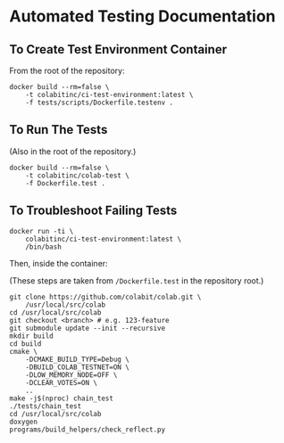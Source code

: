 # Automated Testing Documentation

## To Create Test Environment Container

From the root of the repository:

    docker build --rm=false \
        -t colabitinc/ci-test-environment:latest \
        -f tests/scripts/Dockerfile.testenv .

## To Run The Tests

(Also in the root of the repository.)

    docker build --rm=false \
        -t colabitinc/colab-test \
        -f Dockerfile.test .

## To Troubleshoot Failing Tests

    docker run -ti \
        colabitinc/ci-test-environment:latest \
        /bin/bash

Then, inside the container:

(These steps are taken from `/Dockerfile.test` in the
repository root.)

    git clone https://github.com/colabit/colab.git \
        /usr/local/src/colab
    cd /usr/local/src/colab
    git checkout <branch> # e.g. 123-feature
    git submodule update --init --recursive
    mkdir build
    cd build
    cmake \
        -DCMAKE_BUILD_TYPE=Debug \
        -DBUILD_COLAB_TESTNET=ON \
        -DLOW_MEMORY_NODE=OFF \
        -DCLEAR_VOTES=ON \
        ..
    make -j$(nproc) chain_test
    ./tests/chain_test
    cd /usr/local/src/colab
    doxygen
    programs/build_helpers/check_reflect.py
